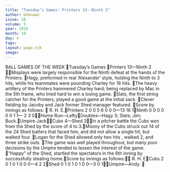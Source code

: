 ```yaml
---
title: "Tuesday’s Games: Printers 13--Ninth 2"
author: Unknown
issue: 10
volume: 5
year: 1916
month: 19
day: V
tags:
layout: page.njk
image:
---
```

BALL GAMES OF THE WEEK Tuesday’s Games Printers 13—Ninth 2 Misplays were largely responsible for the Ninth defeat at the hands of the Printers. Hagy, preformed in real ‘Alexander’ style, holding the Ninth to 3 hits, while his teammates were pounding Charley for 16 hits. The heavy artillery of the Printers hammered Charley hard; being replaced by Mac in the 5th frame, who tried hard to win a losing game. Slats, the first string catcher for the Printers, played a good game at the initial sack. Clever fielding by Jacoby and Jack former Shed manager featured. Score by innings as follows: 				          R. H. E.Printers	2 0 0 5 6 0 0 0—13 16 1Ninth	0 0 0 0 0 0 1 1— 2   3  0Home Run—LeftyDoubles—Hagy 3; Slats; Jim; Buck.Umpire JackCubs 4—Shed 3In a pitcher battle the Cubs won from the Shed by the score of 4 to 3.Moony of the Cubs struck out 14 of the 24 Shed batters that faced him, and did not allow a single hit, but walked four. Logan for the Shed allowed only two hits , walked 2, and three strike outs. The game was well played throughout, but many poor decisions by the Umpire tended to lessen the interest of the game. “Happy” of the Shed, startled the spectators in the 6th inning by successfully stealing home.Score by innings as follows:				         R. H. ECubs		2 0 1 0 1 0 0 0—4   2  2Shed		0 1 0 1 0 1 0 0—3   0  1Umpire—Andy. 
